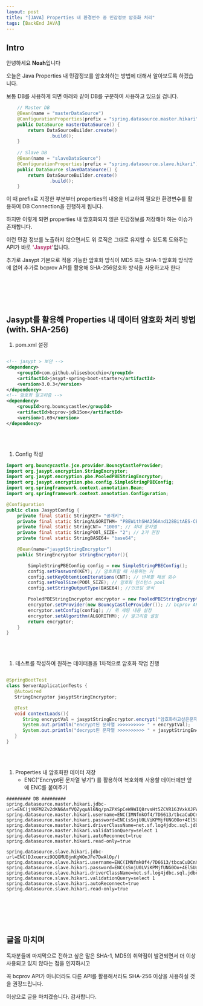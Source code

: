 ```yaml
---
layout: post
title: "[JAVA] Properties 내 환경변수 중 민감정보 암호화 처리"
tags: [BackEnd JAVA]
---
```


## Intro

안녕하세요 **Noah**입니다

오늘은 Java Properties 내 민감정보를 암호화하는 방법에 대해서 알아보도록 하겠습니다.

보통 DB를 사용하게 되면 아래와 같이 DB를 구분하여 사용하고 있으실 겁니다.


```java
    // Master DB
    @Bean(name = "masterDataSource")
    @ConfigurationProperties(prefix = "spring.datasource.master.hikari")
    public DataSource masterDataSource() {
        return DataSourceBuilder.create()
                .build();
    }
    
    // Slave DB
    @Bean(name = "slaveDataSource")
    @ConfigurationProperties(prefix = "spring.datasource.slave.hikari")
    public DataSource slaveDataSource() {
        return DataSourceBuilder.create()
                .build();
    }
```

이 때 prefix로 지정한 부분부터 properties의 내용을 비교하여 필요한 환경변수를 활용하여 DB Connection을 진행하게 됩니다. 

하지만 이렇게 되면 properties 내 암호화되지 않은 민감정보를 저장해야 하는 이슈가 존재합니다.

이런 민감 정보를 노출하지 않으면서도 위 로직은 그대로 유지할 수 있도록 도와주는 API가 바로 <strong style="color: #bb4177;">'Jasypt'</strong>입니다.

추가로 Jasypt 기본으로 적용 가능한 암호화 방식이 MD5 또는 SHA-1 암호화 방식밖에 없어 추가로 bcprov API를 활용해 SHA-256암호화 방식을 사용하고자 한다

<br/><br/><br/><br/>


## Jasypt를 활용해 Properties 내 데이터 암호화 처리 방법(with. SHA-256)

1. pom.xml 설정

```xml

<!-- jasypt > 보안 -->
<dependency>
    <groupId>com.github.ulisesbocchio</groupId>
    <artifactId>jasypt-spring-boot-starter</artifactId>
    <version>3.0.3</version>
</dependency>
<!-- 암호화 알고리즘 -->
<dependency>
    <groupId>org.bouncycastle</groupId>
    <artifactId>bcprov-jdk15on</artifactId>
    <version>1.69</version>
</dependency>
```

<br/><br/>

1. Config 작성

```java
import org.bouncycastle.jce.provider.BouncyCastleProvider;
import org.jasypt.encryption.StringEncryptor;
import org.jasypt.encryption.pbe.PooledPBEStringEncryptor;
import org.jasypt.encryption.pbe.config.SimpleStringPBEConfig;
import org.springframework.context.annotation.Bean;
import org.springframework.context.annotation.Configuration;

@Configuration
public class JasyptConfig {
    private final static StringKEY= "공개키";
    private final static StringALGORITHM= "PBEWithSHA256And128BitAES-CBC-BC"; // SHA-256 알고리즘 선택한 모습
    private final static StringCNT= "1000"; // 최대 문자열
    private final static StringPOOl_SIZE= "2"; // 2가 권장
    private final static StringBASE64= "base64";

    @Bean(name="jasyptStringEncryptor")
    public StringEncryptor stringEncryptor(){

        SimpleStringPBEConfig config = new SimpleStringPBEConfig();
        config.setPassword(KEY); // 암호화할 때 사용하는 키
        config.setKeyObtentionIterations(CNT); // 반복할 해싱 회수
        config.setPoolSize(POOl_SIZE); // 암호화 인스턴스 pool
        config.setStringOutputType(BASE64); //인코딩 방식

        PooledPBEStringEncryptor encryptor = new PooledPBEStringEncryptor();
        encryptor.setProvider(new BouncyCastleProvider()); // bcprov API 적용
        encryptor.setConfig(config); // 위 세팅 내용 설정
        encryptor.setAlgorithm(ALGORITHM); // 알고리즘 설정
        return encryptor;
    }
}
```

<br/><br/>

1. 테스트를 작성하여 원하는 데이터들을 1차적으로 암호화 작업 진행

```java

@SpringBootTest
class ServerApplicationTests {
   @Autowired
   StringEncryptor jasyptStringEncryptor;

   @Test
   void contextLoads(){
      String encryptVal = jasyptStringEncryptor.encrypt("암호화하고싶은문자열을 넣어주세요오");
      System.out.println("encrypt된 문자열 >>>>>>>>>> " + encryptVal);
      System.out.println("decrypt된 문자열 >>>>>>>>>> " + jasyptStringEncryptor.decrypt(encryptVal));
   }
}
```

<br/><br/>

1. Properties 내 암호화한 데이터 저장
    - ENC(”Encrypt된 문자열 넣기”) 를 활용하여 복호화해 사용할 데이터에만 앞에 ENC를 붙여주기

```
######### DB #########
spring.datasource.master.hikari.jdbc-url=ENC(jYKFM2Zv2dKN6AsfVQZyquAl6Nq/pnZPXSpCeW9WIQ8rvsHt5ZCVR163VxkXJFWhR+EwABKY1w9UIfhRo37/YFo4e)
spring.datasource.master.hikari.username=ENC(IMNfmkOf4/7D6613/tbcaCuDCnXiEE/1tSRt515r07s=)
spring.datasource.master.hikari.password=ENC(sSnjU0LViKPMjfUNG0Oo+4El5UgiGMQYCHJzrp/h2fw=)
spring.datasource.master.hikari.driverClassName=net.sf.log4jdbc.sql.jdbcapi.DriverSpy
spring.datasource.master.hikari.validationQuery=select 1
spring.datasource.master.hikari.autoReconnect=true
spring.datasource.master.hikari.read-only=true

spring.datasource.slave.hikari.jdbc-url=ENC(DJxuerxi9OQGMUBjnKgWOnJFo7DwAlOp/)
spring.datasource.slave.hikari.username=ENC(IMNfmkOf4/7D6613/tbcaCuDCnXiEE/1tSRt515r07s=)
spring.datasource.slave.hikari.password=ENC(sSnjU0LViKPMjfUNG0Oo+4El5UgiGMQYCHJzrp/h2fw=)
spring.datasource.slave.hikari.driverClassName=net.sf.log4jdbc.sql.jdbcapi.DriverSpy
spring.datasource.slave.hikari.validationQuery=select 1
spring.datasource.slave.hikari.autoReconnect=true
spring.datasource.slave.hikari.read-only=true
```

<br/><br/><br/><br/>

## 글을 마치며 
독자분들께 마지막으로 전하고 싶은 말은 SHA-1, MD5의 취약점이 발견되면서 더 이상 사용되고 있지 않다는 점을 인지하시고 

꼭 bcprov API가 아니더라도 다른 API를 활용해서라도 SHA-256 이상을 사용하실 것을 권장드립니다.

이상으로 글을 마치겠습니다. 감사합니다.
